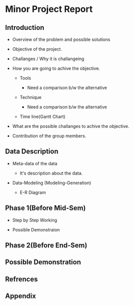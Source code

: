 # Minor Project Report

## Introduction

- Overview of the problem and possible solutions

- Objective of the project.

- Challanges / Why it is challangeing

- How you are going to achive the objective.

	- Tools
	
		- Need a comparison b/w the alternative 
		
	- Technique
	
		- Need a comparison b/w the alternative
		
	- Time line(Gantt Chart)

- What are the possible challanges to achive the objective.

- Contribution of the group members.

## Data Description

- Meta-data of the data

	- It's description about the data.
	
- Data-Modeling (Modeling-Generation)

	- E-R Diagram

## Phase 1(Before Mid-Sem)

- Step by Step Working

- Possible Demonstraion

## Phase 2(Before End-Sem)
## Possible Demonstration
## Refrences
## Appendix
